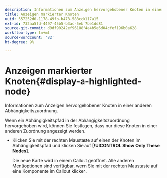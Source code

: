 ```yaml
---
description: Informationen zum Anzeigen hervorgehobener Knoten in einer anderen Abhängigkeitszuordnung.
title: Anzeigen markierter Knoten
uuid: 557252d0-1178-49fb-b473-588ccb117a15
exl-id: 732aa5fd-4497-45b5-b3ac-5ebf7be1dd81
source-git-commit: d9df90242ef96188f4e4b5e6d04cfef196b0a628
workflow-type: tm+mt
source-wordcount: '82'
ht-degree: 9%

---
```


# Anzeigen markierter Knoten{#display-a-highlighted-node}

Informationen zum Anzeigen hervorgehobener Knoten in einer anderen Abhängigkeitszuordnung.

Wenn ein Abhängigkeitspfad in der Abhängigkeitszuordnung hervorgehoben wird, können Sie festlegen, dass nur diese Knoten in einer anderen Zuordnung angezeigt werden.

* Klicken Sie mit der rechten Maustaste auf einen der Knoten im Abhängigkeitspfad und klicken Sie auf **[!UICONTROL Show Only These Nodes]**.

   Die neue Karte wird in einem Callout geöffnet. Alle anderen Menüoptionen sind verfügbar, wenn Sie mit der rechten Maustaste auf eine Komponente im Callout klicken.
